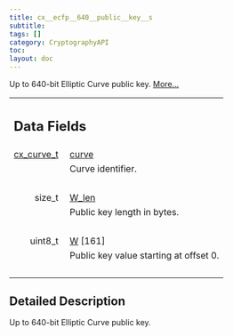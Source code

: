 ```yaml
---
title: cx__ecfp__640__public__key__s
subtitle:
tags: []
category: CryptographyAPI
toc:
layout: doc
---
```



<p>Up to 640-bit Elliptic Curve public key.  
 <a href="../cx__ecfp__640__public__key__s#details">More...</a></p>
<table class="memberdecls">
<tr class="heading"><td colspan="2"><h2 class="groupheader"><a name="pub-attribs"></a>
Data Fields</h2></td></tr>
<tr class="memitem:a474bc8df07e877791f9b39dac8f9a8df"><td class="memItemLeft" align="right" valign="top"><a id="a474bc8df07e877791f9b39dac8f9a8df"></a>
<a class="el" href="../ox__ec_8h#ada004671ae8fe2032d4c144ed6ebb837">cx_curve_t</a>&#160;</td><td class="memItemRight" valign="bottom"><a class="el" href="../cx__ecfp__640__public__key__s#a474bc8df07e877791f9b39dac8f9a8df">curve</a></td></tr>
<tr class="memdesc:a474bc8df07e877791f9b39dac8f9a8df"><td class="mdescLeft">&#160;</td><td class="mdescRight">Curve identifier. <br /></td></tr>
<tr class="separator:a474bc8df07e877791f9b39dac8f9a8df"><td class="memSeparator" colspan="2">&#160;</td></tr>
<tr class="memitem:ac152483a0bfb4609cbecb818583b1c14"><td class="memItemLeft" align="right" valign="top"><a id="ac152483a0bfb4609cbecb818583b1c14"></a>
size_t&#160;</td><td class="memItemRight" valign="bottom"><a class="el" href="../cx__ecfp__640__public__key__s#ac152483a0bfb4609cbecb818583b1c14">W_len</a></td></tr>
<tr class="memdesc:ac152483a0bfb4609cbecb818583b1c14"><td class="mdescLeft">&#160;</td><td class="mdescRight">Public key length in bytes. <br /></td></tr>
<tr class="separator:ac152483a0bfb4609cbecb818583b1c14"><td class="memSeparator" colspan="2">&#160;</td></tr>
<tr class="memitem:a198c483f7b1533236769c9638a4eab94"><td class="memItemLeft" align="right" valign="top"><a id="a198c483f7b1533236769c9638a4eab94"></a>
uint8_t&#160;</td><td class="memItemRight" valign="bottom"><a class="el" href="../cx__ecfp__640__public__key__s#a198c483f7b1533236769c9638a4eab94">W</a> [161]</td></tr>
<tr class="memdesc:a198c483f7b1533236769c9638a4eab94"><td class="mdescLeft">&#160;</td><td class="mdescRight">Public key value starting at offset 0. <br /></td></tr>
<tr class="separator:a198c483f7b1533236769c9638a4eab94"><td class="memSeparator" colspan="2">&#160;</td></tr>
</table>
<a name="details" id="details"></a>

## Detailed Description

<div class="textblock"><p>Up to 640-bit Elliptic Curve public key. </p>
